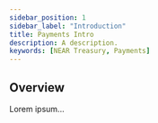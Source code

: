 ```yaml
---
sidebar_position: 1
sidebar_label: "Introduction"
title: Payments Intro
description: A description.
keywords: [NEAR Treasury, Payments]
---
```


## Overview

Lorem ipsum...
